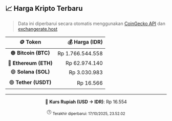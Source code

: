 

<!-- HARGA_KRIPTO -->
## 📈 Harga Kripto Terbaru

> Data ini diperbarui secara otomatis menggunakan [CoinGecko API](https://www.coingecko.com/) dan [exchangerate.host](https://exchangerate.host/)

<div align="center">

| 🪙 Token | 💰 Harga (IDR) |
|:------:|---------------:|
| 🟠 **Bitcoin (BTC)**   | Rp 1.766.544.558 |
| 🔵 **Ethereum (ETH)**  | Rp 62.974.140 |
| 🟣 **Solana (SOL)**    | Rp 3.030.983 |
| 🟢 **Tether (USDT)**   | Rp 16.566 |

---

💱 **Kurs Rupiah (USD → IDR)**: Rp 16.554

🕒 <sub>Terakhir diperbarui: 17/10/2025, 23.52.02</sub>

</div>
<!-- /HARGA_KRIPTO -->